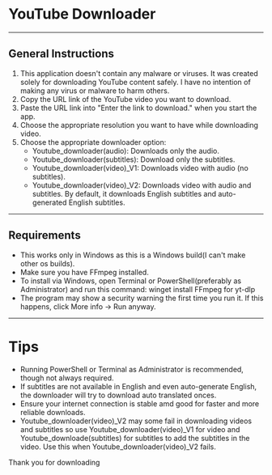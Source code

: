 # YouTube Downloader 

---

## General Instructions

1. This application doesn't contain any malware or viruses. It was created solely for downloading YouTube content safely. I have no intention of making any  virus or malware to harm others.
2. Copy the URL link of the YouTube video you want to download.
3. Paste the URL link into "Enter the link to download." when you start the app.
4. Choose the appropriate resolution you want to have while downloading video.
5. Choose the appropriate downloader option:
   - Youtube_downloader(audio): Downloads only the audio.
   - Youtube_downloader(subtitles): Download only the subtitles.
   - Youtube_downloader(video)_V1: Downloads video with audio (no subtitles).
   - Youtube_downloader(video)_V2: Downloads video with audio and subtitles. By default, it downloads English subtitles and auto-generated English subtitles.

---

## Requirements

- This works only in Windows as this is a Windows build(I can't make other os builds).
- Make sure you have FFmpeg installed.
- To install via Windows, open Terminal or PowerShell(preferably as Administrator) and run this command:
  winget install FFmpeg for yt-dlp
- The program may show a security warning the first time you run it. If this happens, click More info -> Run anyway.

---

# Tips

- Running PowerShell or Terminal as Administrator is recommended, though not always required.
- If subtitles are not available in English and even auto-generate English, the downloader will try to download auto translated onces.
- Ensure your internet connection is stable amd good for faster and more reliable downloads.
- Youtube_downloader(video)_V2 may some fail in downloading videos and subtitles so use Youtube_downloader(video)_V1 for video and Youtube_downloade(subtitles) for subtitles to add the subtitles  in the video. Use this when Youtube_downloader(video)_V2 fails.

Thank you for downloading
